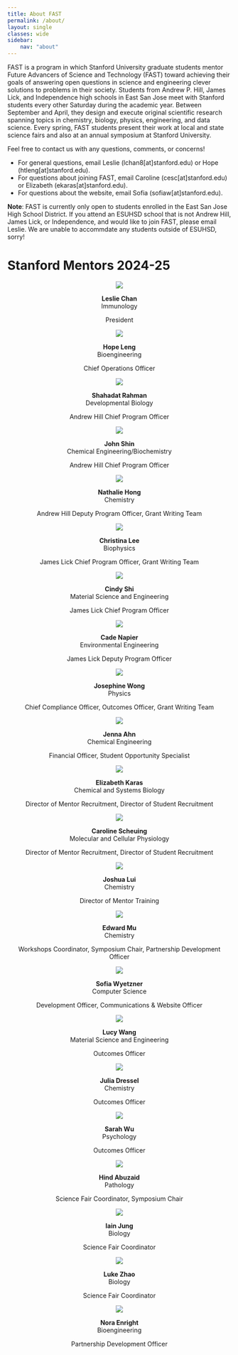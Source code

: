 ```yaml
---
title: About FAST
permalink: /about/
layout: single
classes: wide
sidebar:
    nav: "about"
---
```


FAST is a program in which Stanford University graduate students mentor Future Advancers of Science and Technology (FAST) toward achieving their goals of answering open questions in science and engineering clever solutions to problems in their society.
Students from Andrew P. Hill, James Lick, and Independence high schools in East San Jose meet with Stanford students every other Saturday during the academic year. Between September and April, they design and execute original scientific research spanning topics in chemistry, biology, physics, engineering, and data science. Every spring, FAST students present their work at local and state science fairs and also at an annual symposium at Stanford University.

Feel free to contact us with any questions, comments, or concerns!
- For general questions, email Leslie (lchan8[at]stanford.edu) or Hope (htleng[at]stanford.edu).
- For questions about joining FAST, email Caroline (cesc[at]stanford.edu) or Elizabeth (ekaras[at]stanford.edu).
- For questions about the website, email Sofia (sofiaw[at]stanford.edu).

**Note**: FAST is currently only open to students enrolled in the East San Jose High School District. If you attend an ESUHSD school that is not Andrew Hill, James Lick, or Independence, and would like to join FAST, please email Leslie. We are unable to accommdate any students outside of ESUHSD, sorry!

# Stanford Mentors 2024-25

<div style="text-align: center;">
    <div class="mentor-card" style="text-align: center;">
	<img src="/assets/images/2024-25/mentors/Leslie_Chan.jpg" />
    	<p> <b>Leslie Chan</b> <br> Immunology </p>
        <p> President </p>
    </div>
    <div class="mentor-card" style="text-align: center;">
    	<img src="/assets/images/2024-25/mentors/Hope_Leng.jpg" />
    	<p> <b>Hope Leng</b> <br> Bioengineering </p>
        <p> Chief Operations Officer </p>
    </div>
</div>

<div class="mentor-card" style="text-align: center;">
    <img src="/assets/images/2024-25/mentors/shahadat_raman.jpeg" />
    <p> <b>Shahadat Rahman</b> <br> Developmental Biology </p>
    <p> Andrew Hill Chief Program Officer </p>
</div>

<div class="mentor-card" style="text-align: center;">
    <img src="/assets/images/2024-25/mentors/john_shin.jpg" />
    <p><b>John Shin</b><br>Chemical Engineering/Biochemistry</p>
    <p> Andrew Hill Chief Program Officer </p>
</div>

<div class="mentor-card" style="text-align: center;">
    <img src="/assets/images/2024-25/mentors/placeholder.jpg" />
    <p> <b>Nathalie Hong</b> <br> Chemistry </p>
    <p> Andrew Hill Deputy Program Officer, Grant Writing Team</p>
</div>

<div class="mentor-card" style="text-align: center;">
    <img src="/assets/images/2024-25/mentors/christina_lee.jpg" />
    <p><b>Christina Lee</b><br>Biophysics</p>
    <p> James Lick Chief Program Officer, Grant Writing Team </p>
</div>

<div class="mentor-card" style="text-align: center;">
    <img src="/assets/images/2024-25/mentors/Cindy_Shi.jpg" />
    <p> <b>Cindy Shi</b> <br>  Material Science and Engineering</p>
    <p> James Lick Chief Program Officer </p>
</div>

<div class="mentor-card" style="text-align: center;">
    <img src="/assets/images/2024-25/mentors/cade_napier.jpg" />
    <p><b>Cade Napier</b><br>Environmental Engineering</p>
    <p> James Lick Deputy Program Officer </p>
</div>

<div class="mentor-card" style="text-align: center;">
    <img src="/assets/images/2024-25/mentors/Josephine_Wong.jpg" />
    <p> <b>Josephine Wong</b> <br> Physics </p>
    <p> Chief Compliance Officer, Outcomes Officer, Grant Writing Team </p>
</div>

<div class="mentor-card" style="text-align: center;">
    <img src="/assets/images/2024-25/mentors/jenna_ahn.jpg" />
    <p> <b>Jenna Ahn</b> <br>  Chemical Engineering</p>
    <p> Financial Officer, Student Opportunity Specialist </p>
</div>

<div class="mentor-card" style="text-align: center;">
    <img src="/assets/images/2024-25/mentors/elizabeth_karas.jpg" />
    <p> <b>Elizabeth Karas</b> <br>  Chemical and Systems Biology</p>
    <p> Director of Mentor Recruitment, Director of Student Recruitment </p>
</div>

<div class="mentor-card" style="text-align: center;">
    <img src="/assets/images/2024-25/mentors/caroline_scheuing.jpg" />
    <p> <b>Caroline Scheuing</b> <br>  Molecular and Cellular Physiology</p>
    <p> Director of Mentor Recruitment, Director of Student Recruitment </p>
</div>

<div class="mentor-card" style="text-align: center;">
    <img src="/assets/images/2024-25/mentors/Joshua_Lui.jpg" />
    <p> <b>Joshua Lui</b> <br>  Chemistry</p>
    <p> Director of Mentor Training  </p>
</div>

<div class="mentor-card" style="text-align: center;">
    <img src="/assets/images/2024-25/mentors/Edward_Mu.jpg" />
    <p> <b>Edward Mu</b> <br>  Chemistry</p>
    <p> Workshops Coordinator, Symposium Chair, Partnership Development Officer </p>
</div>

<div class="mentor-card" style="text-align: center;">
    <img src="/assets/images/2024-25/mentors/Sofia_Wyetzner.jpg" />
    <p> <b>Sofia Wyetzner</b> <br>  Computer Science</p>
    <p> Development Officer, Communications & Website Officer </p>
</div>

<div class="mentor-card" style="text-align: center;">
    <img src="/assets/images/2024-25/mentors/placeholder.jpg" />
    <p> <b>Lucy Wang</b> <br> Material Science and Engineering </p>
    <p> Outcomes Officer </p>
</div>

<div class="mentor-card" style="text-align: center;">
    <img src="/assets/images/2024-25/mentors/Julia_Dressel.jpg" />
    <p> <b>Julia Dressel</b> <br>  Chemistry</p>
    <p> Outcomes Officer </p>
</div>

<div class="mentor-card" style="text-align: center;">
    <img src="/assets/images/2024-25/mentors/sarah_wu.jpg" />
    <p> <b>Sarah Wu</b> <br>  Psychology</p>
    <p> Outcomes Officer </p>
</div>

<div class="mentor-card" style="text-align: center;">
    <img src="/assets/images/2024-25/mentors/hind_abuzaid.jpg" />
    <p> <b>Hind Abuzaid</b> <br>  Pathology</p>
    <p> Science Fair Coordinator, Symposium Chair </p>
</div>

<div class="mentor-card" style="text-align: center;">
    <img src="/assets/images/2024-25/mentors/placeholder.jpg" />
    <p> <b>Iain Jung</b> <br>  Biology</p>
    <p> Science Fair Coordinator </p>
</div>

<div class="mentor-card" style="text-align: center;">
    <img src="/assets/images/2024-25/mentors/luke_zhao.jpg" />
    <p> <b>Luke Zhao</b> <br>  Biology</p>
    <p> Science Fair Coordinator </p>
</div>

<div class="mentor-card" style="text-align: center;">
    <img src="/assets/images/2024-25/mentors/nora_enright.jpg" />
    <p> <b>Nora Enright</b> <br>  Bioengineering</p>
    <p> Partnership Development Officer </p>
</div>

